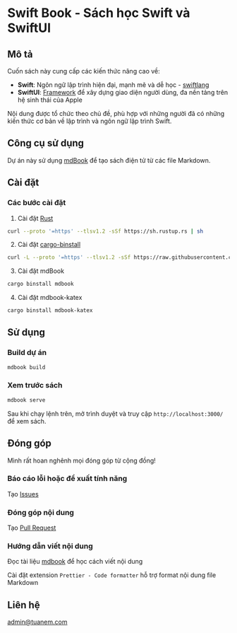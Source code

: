 # Swift Book - Sách học Swift và SwiftUI

## Mô tả

Cuốn sách này cung cấp các kiến thức nâng cao về:

- **Swift**: Ngôn ngữ lập trình hiện đại, mạnh mẽ và dễ học -
  [swiftlang](https://github.com/swiftlang/swift)
- **SwiftUI**: [Framework](https://developer.apple.com/tutorials/swiftui/) để
  xây dựng giao diện người dùng, đa nền tảng trên hệ sinh thái của Apple

Nội dung được tổ chức theo chủ đề, phù hợp với những người đã có những kiến thức
cơ bản về lập trình và ngôn ngữ lập trình Swift.

## Công cụ sử dụng

Dự án này sử dụng [mdBook](https://github.com/rust-lang/mdBook) để tạo sách điện
tử từ các file Markdown.

## Cài đặt

### Các bước cài đặt

1. Cài đặt [Rust](https://www.rust-lang.org/)

```bash
curl --proto '=https' --tlsv1.2 -sSf https://sh.rustup.rs | sh
```

2. Cài đặt [cargo-binstall](https://github.com/cargo-bins/cargo-binstall)

```bash
curl -L --proto '=https' --tlsv1.2 -sSf https://raw.githubusercontent.com/cargo-bins/cargo-binstall/main/install-from-binstall-release.sh | bash
```

3. Cài đặt mdBook

```bash
cargo binstall mdbook
```

4. Cài đặt mdbook-katex

```bash
cargo binstall mdbook-katex
```

## Sử dụng

### Build dự án

```bash
mdbook build
```

### Xem trước sách

```bash
mdbook serve
```

Sau khi chạy lệnh trên, mở trình duyệt và truy cập `http://localhost:3000/` để
xem sách.

## Đóng góp

Mình rất hoan nghênh mọi đóng góp từ cộng đồng!

### Báo cáo lỗi hoặc đề xuất tính năng

Tạo [Issues](https://github.com/tuanemdev/swift-book/issues)

### Đóng góp nội dung

Tạo [Pull Request](https://github.com/tuanemdev/swift-book/pulls)

### Hướng dẫn viết nội dung

Đọc tài liệu [mdbook](https://rust-lang.github.io/mdBook/) để học cách viết nội
dung

Cài đặt extension `Prettier - Code formatter` hỗ trợ format nội dung file
Markdown

## Liên hệ

admin@tuanem.com
